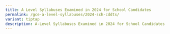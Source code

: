 ```yaml
---
title: A Level Syllabuses Examined in 2024 for School Candidates
permalink: /gce-a-level-syllabuses/2024-sch-cddts/
variant: tiptap
description: A-Level Syllabuses Examined in 2024 for School Candidates
---
```

